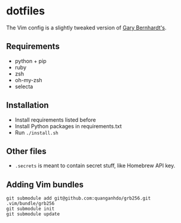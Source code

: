 # dotfiles

The Vim config is a slightly tweaked version of [Gary Bernhardt's](https://github.com/garybernhardt/dotfiles).

## Requirements
- python + pip
- ruby
- zsh
- oh-my-zsh
- selecta

## Installation
- Install requirements listed before
- Install Python packages in requirements.txt
- Run `./install.sh`

## Other files
- `.secrets` is meant to contain secret stuff, like Homebrew API key.

## Adding Vim bundles

```
git submodule add git@github.com:quanganhdo/grb256.git .vim/bundle/grb256
git submodule init
git submodule update
```

